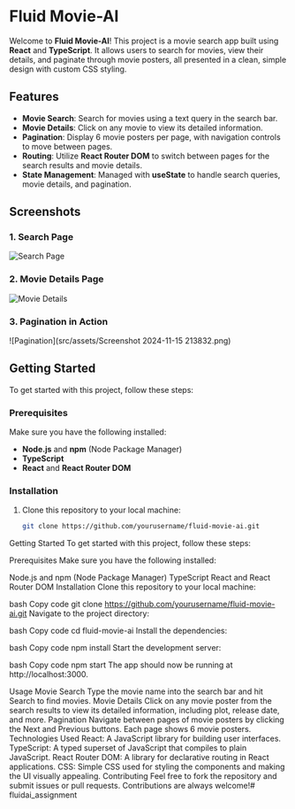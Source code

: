 # Fluid Movie-AI

Welcome to **Fluid Movie-AI**! This project is a movie search app built using **React** and **TypeScript**. It allows users to search for movies, view their details, and paginate through movie posters, all presented in a clean, simple design with custom CSS styling.

## Features

- **Movie Search**: Search for movies using a text query in the search bar.
- **Movie Details**: Click on any movie to view its detailed information.
- **Pagination**: Display 6 movie posters per page, with navigation controls to move between pages.
- **Routing**: Utilize **React Router DOM** to switch between pages for the search results and movie details.
- **State Management**: Managed with **useState** to handle search queries, movie details, and pagination.

## Screenshots

### 1. Search Page
![Search Page](public/images/search-page.png)

### 2. Movie Details Page
![Movie Details](public/images/movie-details.png)

### 3. Pagination in Action
![Pagination](src/assets/Screenshot 2024-11-15 213832.png)

## Getting Started

To get started with this project, follow these steps:

### Prerequisites

Make sure you have the following installed:

- **Node.js** and **npm** (Node Package Manager)
- **TypeScript**
- **React** and **React Router DOM**

### Installation

1. Clone this repository to your local machine:

   ```bash
   git clone https://github.com/yourusername/fluid-movie-ai.git


Getting Started
To get started with this project, follow these steps:

Prerequisites
Make sure you have the following installed:

Node.js and npm (Node Package Manager)
TypeScript
React and React Router DOM
Installation
Clone this repository to your local machine:

bash
Copy code
git clone https://github.com/yourusername/fluid-movie-ai.git
Navigate to the project directory:

bash
Copy code
cd fluid-movie-ai
Install the dependencies:

bash
Copy code
npm install
Start the development server:

bash
Copy code
npm start
The app should now be running at http://localhost:3000.

Usage
Movie Search
Type the movie name into the search bar and hit Search to find movies.
Movie Details
Click on any movie poster from the search results to view its detailed information, including plot, release date, and more.
Pagination
Navigate between pages of movie posters by clicking the Next and Previous buttons. Each page shows 6 movie posters.
Technologies Used
React: A JavaScript library for building user interfaces.
TypeScript: A typed superset of JavaScript that compiles to plain JavaScript.
React Router DOM: A library for declarative routing in React applications.
CSS: Simple CSS used for styling the components and making the UI visually appealing.
Contributing
Feel free to fork the repository and submit issues or pull requests. Contributions are always welcome!# fluidai_assignment
